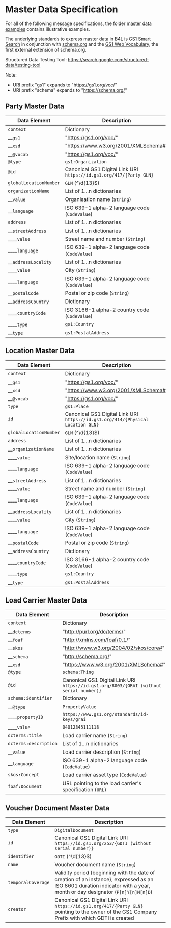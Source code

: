 # Master Data Specification

For all of the following message specifications, the folder [master data examples](masterDataExamples) contains illustrative examples.

The underlying standards to express master data in B4L is [GS1 Smart Search](https://www.gs1.org/standards/gs1-smartsearch/1-6) in conjunction with [schema.org](https://schema.org/) and the [GS1 Web Vocabulary](https://www.gs1.org/gs1-web-vocabulary), the first external extension of schema.org.

Structured Data Testing Tool: https://search.google.com/structured-data/testing-tool

Note:
* URI prefix "gs1" expands to "https://gs1.org/voc/"
* URI prefix "schema" expands to "https://schema.org/"

## Party Master Data

| Data Element | Description |
| --- | -- |
| `context` | Dictionary |
| __`gs1` | "https://gs1.org/voc/" |
| __`xsd` | "https://www.w3.org/2001/XMLSchema#" |
| __`@vocab` | "https://gs1.org/voc/" |
| `@type` | `gs1:Organization` |
| `@id` | Canonical GS1 Digital Link URI `https://id.gs1.org/417/{Party GLN}` |
| `globalLocationNumber` | `GLN` (^\d{13}$) |
| `organizationName` | List of 1...n dictionaries |
| __`value` | Organisation name (`String`) |
| __`language` | ISO 639-1 alpha-2 language code (`CodeValue`) |
| `address` | List of 1...n dictionaries |
| __`streetAddress` | List of 1...n dictionaries |
| ____`value` | Street name and number (`String`) |
| ____`language` | ISO 639-1 alpha-2 language code (`CodeValue`) |
| __`addressLocality` | List of 1...n dictionaries |
| ____`value` | City (`String`) |
| ____`language` | ISO 639-1 alpha-2 language code (`CodeValue`) |
| __`postalCode` | Postal or zip code  (`String`) |
| __`addressCountry` | Dictionary |
| ____`countryCode` | ISO 3166-1 alpha-2 country code (`CodeValue`) |
| ____`type` | `gs1:Country` |
| __`type` | `gs1:PostalAddress` |

## Location Master Data

| Data Element | Description |
| --- | -- |
| `context` | Dictionary |
| __`gs1` | "https://gs1.org/voc/" |
| __`xsd` | "https://www.w3.org/2001/XMLSchema#" |
| __`@vocab` | "https://gs1.org/voc/" |
| `type` | `gs1:Place` |
| `id` | Canonical GS1 Digital Link URI `https://id.gs1.org/414/{Physical Location GLN}` |
| `globalLocationNumber` | `GLN` (^\d{13}$) |
| `address` | List of 1...n dictionaries |
| __`organizationName` | List of 1...n dictionaries |
| ____`value` | Site/location name (`String`) |
| ____`language` | ISO 639-1 alpha-2 language code (`CodeValue`) |
|  __`streetAddress` | List of 1...n dictionaries |
|  ____`value` | Street name and number (`String`) |
|  ____`language` | ISO 639-1 alpha-2 language code (`CodeValue`) |
|  __`addressLocality` | List of 1...n dictionaries |
|  ____`value` | City (`String`) |
|  ____`language` | ISO 639-1 alpha-2 language code (`CodeValue`) |
|  __`postalCode` | Postal or zip code  (`String`) |
|  __`addressCountry` | Dictionary |
|  ____`countryCode` | ISO 3166-1 alpha-2 country code (`CodeValue`) |
|  ____`type` | `gs1:Country` |
|  __`type` | `gs1:PostalAddress` |

## Load Carrier Master Data

| Data Element | Description |
| --- | -- |
| `context` | Dictionary |
| __`dcterms` | "http://purl.org/dc/terms/" |
| __`foaf` | "http://xmlns.com/foaf/0.1/" |
| __`skos` | "http://www.w3.org/2004/02/skos/core#" |
| __`schema` | "http://schema.org/" |
| __`xsd` | "https://www.w3.org/2001/XMLSchema#" |
| `@type` | `schema:Thing` |
| `@id` | Canonical GS1 Digital Link URI `https://id.gs1.org/8003/{GRAI (without serial number)}` |
| `schema:identifier` | Dictionary |
| __`@type` | `PropertyValue` |
| ____`propertyID` | `https://www.gs1.org/standards/id-keys/grai` |
| ____`value` | `04012345111118` |
| `dcterms:title` | Load carrier name (`String`) |
| `dcterms:description` | List of 1...n dictionaries |
|  __`value` | Load carrier description (`String`)  |
|  __`language` | ISO 639-1 alpha-2 language code (`CodeValue`) |
| `skos:Concept` | Load carrier asset type (`CodeValue`) |
| `foaf:Document` | URL pointing to the load carrier's specification (`URL`) |

## Voucher Document Master Data

| Data Element | Description |
| --- | -- |
| `type` | `DigitalDocument` |
| `id` | Canonical GS1 Digital Link URI `https://id.gs1.org/253/{GDTI (without serial number)}` |
| `identifier` | `GDTI` (^\d{13}$) |
| `name` | Voucher document name (`String`) |
| `temporalCoverage` | Validity period (beginning with the date of creation of an instance), expressed as an ISO 8601 duration indicator with a year, month or day designator (`P[n]Y[n]M[n]D`) |
| `creator` | Canonical GS1 Digital Link URI `https://id.gs1.org/417/{Party GLN}` pointing to the owner of the GS1 Company Prefix with which GDTI is created |
